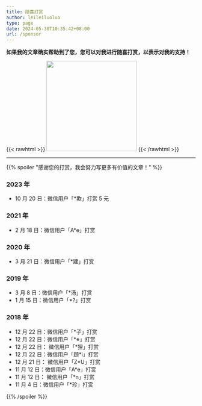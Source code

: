 ```yaml
---
title: 随喜打赏
author: leileiluoluo
type: page
date: 2024-05-30T10:35:42+08:00
url: /sponsor
---
```


**如果我的文章确实帮助到了您，您可以对我进行随喜打赏，以表示对我的支持！**

{{< rawhtml >}}
<img src="/static/images/self/wechat.png" style="width: 240px; height: 240px" />
{{< /rawhtml >}}

---

{{% spoiler "感谢您的打赏，我会努力写更多有价值的文章！" %}}

### 2023 年

- 10 月 20 日：微信用户「\*欺」打赏 5 元

### 2021 年

- 2 月 18 日：微信用户「A\*e」打赏

### 2020 年

- 3 月 21 日：微信用户「\*建」打赏

### 2019 年

- 3 月 8 日：微信用户「\*汤」打赏
- 1 月 15 日：微信用户「\*?」打赏

### 2018 年

- 12 月 22 日：微信用户「\*子」打赏
- 12 月 22 日：微信用户「\*※」打赏
- 12 月 22 日： 微信用户「\*狸」打赏
- 12 月 22 日：微信用户「顾\*i」打赏
- 12 月 21 日： 微信用户「Z\*U」打赏
- 11 月 12 日：微信用户「A\*e」打赏
- 11 月 12 日： 微信用户「\*n」打赏
- 11 月 4 日：微信用户「\*珍」打赏

{{% /spoiler %}}
